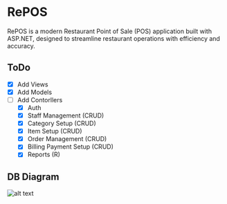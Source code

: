 # RePOS
RePOS is a modern Restaurant Point of Sale (POS) application built with ASP.NET, designed to streamline restaurant operations with efficiency and accuracy. 

## ToDo
- [x] Add Views
- [x] Add Models
- [ ] Add Contorllers
  - [x] Auth
  - [x] Staff Management (CRUD)
  - [x] Category Setup (CRUD)
  - [x] Item Setup (CRUD)
  - [x] Order Management (CRUD)
  - [x] Billing Payment Setup (CRUD)
  - [x] Reports (R)

## DB Diagram
![alt text](./public/db_diagram.png)
